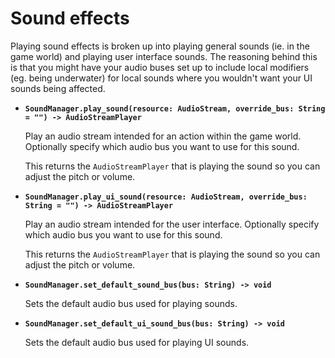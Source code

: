 # Sound effects

Playing sound effects is broken up into playing general sounds (ie. in the game world) and playing user interface sounds. The reasoning behind this is that you might have your audio buses set up to include local modifiers (eg. being underwater) for local sounds where you wouldn't want your UI sounds being affected.

- **`SoundManager.play_sound(resource: AudioStream, override_bus: String = "") -> AudioStreamPlayer`**

    Play an audio stream intended for an action within the game world. Optionally specify which audio bus you want to use for this sound.

    This returns the `AudioStreamPlayer` that is playing the sound so you can adjust the pitch or volume.

- **`SoundManager.play_ui_sound(resource: AudioStream, override_bus: String = "") -> AudioStreamPlayer`**

    Play an audio stream intended for the user interface. Optionally specify which audio bus you want to use for this sound.

    This returns the `AudioStreamPlayer` that is playing the sound so you can adjust the pitch or volume.

- **`SoundManager.set_default_sound_bus(bus: String) -> void`**

    Sets the default audio bus used for playing sounds.

- **`SoundManager.set_default_ui_sound_bus(bus: String) -> void`**

    Sets the default audio bus used for playing UI sounds.